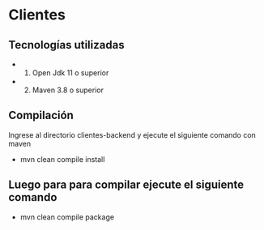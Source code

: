 # Clientes

## Tecnologías utilizadas

 * 1.	Open Jdk 11 o superior
 * 2.	Maven 3.8 o superior
 
## Compilación

Ingrese al directorio clientes-backend y ejecute el siguiente comando con maven

* mvn clean compile install

## Luego para para compilar ejecute el siguiente comando

* mvn clean compile package



